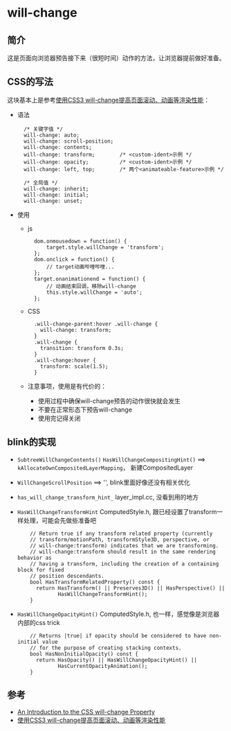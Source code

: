 # will-change

## 简介

这是页面向浏览器预告接下来（很短时间）动作的方法，让浏览器提前做好准备。

## CSS的写法

这块基本上是参考[使用CSS3 will-change提高页面滚动、动画等渲染性能](https://www.w3cplus.com/css3/introduction-css-will-change-property.html)：

- 语法
 
		/* 关键字值 */
		will-change: auto;
		will-change: scroll-position;
		will-change: contents;
		will-change: transform;        /* <custom-ident>示例 */
		will-change: opacity;          /* <custom-ident>示例 */
		will-change: left, top;        /* 两个<animateable-feature>示例 */
		
		/* 全局值 */
		will-change: inherit;
		will-change: initial;
		will-change: unset;

- 使用
	- js

			dom.onmousedown = function() {
			    target.style.willChange = 'transform';
			};
			dom.onclick = function() {
			    // target动画哔哩哔哩...
			};
			target.onanimationend = function() {
			    // 动画结束回调，移除will-change
			    this.style.willChange = 'auto';
			};

	- CSS

			.will-change-parent:hover .will-change {
			  will-change: transform;
			}
			.will-change {
			  transition: transform 0.3s;
			}
			.will-change:hover {
			  transform: scale(1.5);
			}

	- 注意事项，使用是有代价的：
		- 使用过程中确保will-change预告的动作很快就会发生
		- 不要在正常形态下预告will-change
		- 使用完记得关闭

## blink的实现

- `SubtreeWillChangeContents()` `HasWillChangeCompositingHint()` ==> `kAllocateOwnCompositedLayerMapping`， 新建CompositedLayer
- `WillChangeScrollPosition` ==> '', blink里面好像还没有相关优化
- `has_will_change_transform_hint_` layer_impl.cc, 没看到用的地方
- `HasWillChangeTransformHint` ComputedStyle.h, 跟已经设置了transform一样处理，可能会先做些准备吧

		  // Return true if any transform related property (currently
		  // transform/motionPath, transformStyle3D, perspective, or
		  // will-change:transform) indicates that we are transforming.
		  // will-change:transform should result in the same rendering behavior as
		  // having a transform, including the creation of a containing block for fixed
		  // position descendants.
		  bool HasTransformRelatedProperty() const {
		    return HasTransform() || Preserves3D() || HasPerspective() ||
		           HasWillChangeTransformHint();
		  }
- `HasWillChangeOpacityHint()` ComputedStyle.h, 也一样，感觉像是浏览器内部的css trick

		  // Returns |true| if opacity should be considered to have non-initial value
		  // for the purpose of creating stacking contexts.
		  bool HasNonInitialOpacity() const {
		    return HasOpacity() || HasWillChangeOpacityHint() ||
		           HasCurrentOpacityAnimation();
		  }


## 参考

- [An Introduction to the CSS will-change Property](https://www.sitepoint.com/introduction-css-will-change-property/)
- [使用CSS3 will-change提高页面滚动、动画等渲染性能](https://www.w3cplus.com/css3/introduction-css-will-change-property.html)

